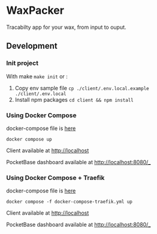 # WaxPacker

Tracabilty app for your wax, from input to ouput.

## Development

### Init project
With make `make init` or :
1. Copy env sample file `cp ./client/.env.local.example ./client/.env.local`
2. Install npm packages `cd client && npm install`

### Using Docker Compose

docker-compose file is [here](./docker-compose.yml)

```
docker compose up
```

Client available at [http://localhost](http://localhost)

PocketBase dashboard available at [http://localhost:8080/_](http://localhost:8080/_)

### Using Docker Compose + Traefik

docker-compose file is [here](./docker-compose-traefik.yml)


```
docker compose -f docker-compose-traefik.yml up
```

Client available at [http://localhost](http://localhost)

PocketBase dashboard available at [http://localhost:8080/_](http://localhost:8080/_)